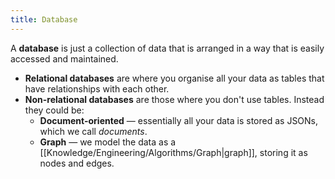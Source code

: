 ```yaml
---
title: Database
---
```


A **database** is just a collection of data that is arranged in a way that is easily accessed and maintained.
- **Relational databases** are where you organise all your data as tables that have relationships with each other.
- **Non-relational databases** are those where you don't use tables. Instead they could be:
    - **Document-oriented** — essentially all your data is stored as JSONs, which we call *documents*.
    - **Graph** — we model the data as a [[Knowledge/Engineering/Algorithms/Graph|graph]], storing it as nodes and edges.



